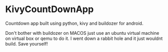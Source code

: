 # KivyCountDownApp
Countdown app built using python, kivy and buildozer for android. 

<p>Don't bother with buildozer on MACOS just use an ubuntu virtual machine on virtual box or qemu to do it. I went down a rabbit hole and it just wouldnt build. Save yourself!</p>
